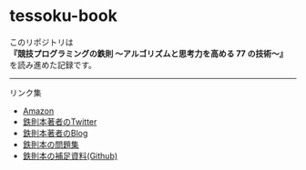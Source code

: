 # tessoku-book

このリポジトリは<br>
**『競技プログラミングの鉄則 ～アルゴリズムと思考力を高める 77 の技術～』**
を読み進めた記録です。<br>

-------
リンク集
* [Amazon](https://www.amazon.co.jp/dp/483997750X)
* [鉄則本著者のTwitter](https://twitter.com/e869120)
* [鉄則本著者のBlog](https://t.co/NoHOtXL9hN)
* [鉄則本の問題集](https://atcoder.jp/contests/tessoku-book)
* [鉄則本の補足資料(Github)](https://github.com/E869120/kyopro-tessoku)
